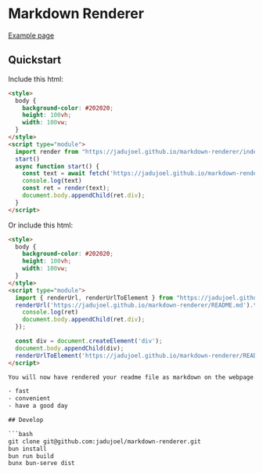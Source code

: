 # Markdown Renderer

[Example page](https://jadujoel.github.io/markdown-renderer/)

## Quickstart

Include this html:

```html
<style>
  body {
    background-color: #202020;
    height: 100vh;
    width: 100vw;
  }
</style>
<script type="module">
  import render from "https://jadujoel.github.io/markdown-renderer/index.js"
  start()
  async function start() {
    const text = await fetch('https://jadujoel.github.io/markdown-renderer/README.md').then(response => response.text());
    console.log(text)
    const ret = render(text);
    document.body.appendChild(ret.div);
  }
</script>
```

Or include this html:

```html
<style>
  body {
    background-color: #202020;
    height: 100vh;
    width: 100vw;
  }
</style>
<script type="module">
  import { renderUrl, renderUrlToElement } from "https://jadujoel.github.io/markdown-renderer/index.js"
  renderUrl('https://jadujoel.github.io/markdown-renderer/README.md').then(ret => {
    console.log(ret)
    document.body.appendChild(ret.div);
  });

  const div = document.createElement('div');
  document.body.appendChild(div);
  renderUrlToElement('https://jadujoel.github.io/markdown-renderer/README.md', div);
</script>

You will now have rendered your readme file as markdown on the webpage.

- fast
- convenient
- have a good day

## Develop

```bash
git clone git@github.com:jadujoel/markdown-renderer.git
bun install
bun run build
bunx bun-serve dist
```
